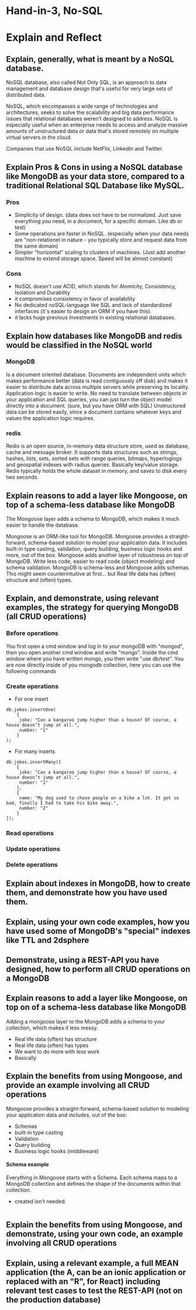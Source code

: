 # Hand-in-3, No-SQL

# Explain and Reflect
## Explain, generally, what is meant by a NoSQL database.
NoSQL database, also called Not Only SQL, is an approach to data management and database design that's useful for very large sets of distributed data.

NoSQL, which encompasses a wide range of technologies and architectures, seeks to solve the scalability and big data performance issues that relational databases weren’t designed to address. NoSQL is especially useful when an enterprise needs to access and analyze massive amounts of unstructured data or data that's stored remotely on multiple virtual servers in the cloud.

Companies that use NoSQL include NetFlix, LinkedIn and Twitter.

## Explain Pros & Cons in using a NoSQL database like MongoDB as your data store, compared to a traditional Relational SQL Database like MySQL.

### Pros
- Simplicity of design. (data does not have to be normalized. Just save everything you need, in a document, for a specific domain. Like db or test)
- Some operations are faster in NoSQL. (especially when your data needs are "non-relationel in nature - you typically store and request data from the same domain)
- Simpler "horizontal" scaling to clusters of machines. (Just add another machine to extend storage space. Speed will be almost constant)

### Cons
- NoSQL doesn't use ACID, which stands for Atomicity, Consistency, Isolation and Durability
- it compromises consistency in favor of availability
- No dedicated noSQL-language like SQL and lack of standardized interfaces (it's easier to design an ORM if you have this).
- it lacks huge previous investments in existing relational databases.


## Explain how databases like MongoDB and redis would be classified in the NoSQL world
### MongoDB
Is a document oriented database. Documents are independent units which makes performance better (data is read contiguously off disk) and makes it easier to distribute data across multiple servers while preserving its locality. Application logic is easier to write. No need to translate between objects in your application and SQL queries, you can just turn the object model directly into a document. (sure, but you have ORM with SQL) Unstructured data can be stored easily, since a document contains whatever keys and values the application logic requires.

### redis
Redis is an open source, in-memory data structure store, used as database, cache and message broker. It supports data structures such as strings, hashes, lists, sets, sorted sets with range queries, bitmaps, hyperloglogs and geospatial indexes with radius queries. Basically key/value storage. Redis typically holds the whole dataset in memory, and saves to disk every two seconds.

## Explain reasons to add a layer like Mongoose, on top of a schema-less database like MongoDB
The Mongoose layer adds a schema to MongoDB, which makes it much easier to handle the database.

Mongoose is an ORM-like tool for MongoDB. Mongoose provides a straight-forward, schema-based solution to model your application data. It includes built-in type casting, validation, query building, business logic hooks and more, out of the box. Mongoose adds another layer of robustness on top of MongoDB. Write less code, easier to read code (object modeling) and schema validation. MongoDB is schema-less and Mongoose adds schemas. This might seem counterintuitive at first... but Real life data has (often) structure and (often) types.

## Explain, and demonstrate, using relevant examples, the strategy for querying MongoDB (all CRUD operations)
### Before operations
You first open a cmd window and log in to your mongoDB with "mongod", then you open another cmd window and write "mongo".
Inside the cmd window where you have written mongo, you then write "use db/test". You are now directly inside of you mongodb collection, here you can use the following commands

### Create operations
- For one insert
```
db.jokes.insertOne(
    {
     joke: "Can a kangaroo jump higher than a house? Of course, a house doesn’t jump at all.",
     number: "1"
    }
);
```
- For many inserts
```
db.jokes.insertMany([
    {
     joke: "Can a kangaroo jump higher than a house? Of course, a house doesn’t jump at all.",
     number: "1"
    },
    {
     name: "My dog used to chase people on a bike a lot. It got so bad, finally I had to take his bike away.",
     number: "2"
    }
]);
```

### Read operations

### Update operations

### Delete operations

## Explain about indexes in MongoDB, how to create them, and demonstrate how you have used them.


## Explain, using your own code examples, how you have used some of MongoDB's "special" indexes like TTL and 2dsphere


## Demonstrate, using a REST-API you have designed, how to perform all CRUD operations on a MongoDB


## Explain reasons to add a layer like Mongoose, on top on of a schema-less database like MongoDB
Adding a mongoose layer to the MongoDB adds a schema to your collection, which makes it less messy.
- Real life data (often) has structure
- Real life data (often) has types
- We want to do more with less work
- Basically

## Explain the benefits from using Mongoose, and provide an example involving all CRUD operations
Mongoose provides a straight-forward, schema-based solution to modeling your application data and includes, out of the box:
- Schemas
- built-in type casting
- Validation
- Query building
- Business logic hooks (middleware)

#### Schema example
Everything in Mongoose starts with a Schema. Each schema maps to a MongoDB collection and defines the shape of the documents within that collection.
- created isn't needed.
```

```

## Explain the benefits from using Mongoose, and demonstrate, using your own code, an example involving all CRUD operations


## Explain, using a relevant example, a full MEAN application (the A, can be an ionic application or replaced with an "R", for React) including relevant test cases to test the REST-API (not on the production database)
